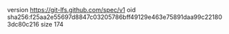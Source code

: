 version https://git-lfs.github.com/spec/v1
oid sha256:f25aa2e55697d8847c03205786bff49129e463e75891daa99c221803dc80c216
size 174
